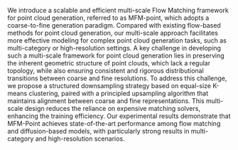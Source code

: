 We introduce a scalable and efficient multi-scale Flow Matching framework for point cloud generation, referred to as MFM-point, which adopts a coarse-to-fine generation paradigm. Compared with existing flow-based methods for point cloud generation, our multi-scale approach facilitates more effective modeling for complex point cloud generation tasks, such as multi-category or high-resolution settings. A key challenge in developing such a multi-scale framework for point cloud generation lies in preserving the inherent geometric structure of point clouds, which lack a regular topology, while also ensuring consistent and rigorous distributional transitions between coarse and fine resolutions. To address this challenge, we propose a structured downsampling strategy based on equal-size K-means clustering, paired with a principled upsampling algorithm that maintains alignment between coarse and fine representations. This multi-scale design reduces the reliance on expensive matching solvers, enhancing the training efficiency. Our experimental results demonstrate that MFM-Point achieves state-of-the-art performance among flow matching and diffusion-based models, with particularly strong results in multi-category and high-resolution scenarios.
